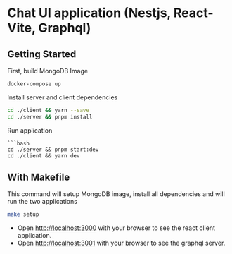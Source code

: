 # Chat UI application (Nestjs, React-Vite, Graphql)

## Getting Started

First, build MongoDB Image
```bash
docker-compose up

```
Install server and client dependencies
```bash
cd ./client && yarn --save
cd ./server && pnpm install
```

Run application
```
```bash
cd ./server && pnpm start:dev
cd ./client && yarn dev
```

## With Makefile


This command will setup MongoDB image, install all dependencies and will run the two applications
```bash
make setup
```


* Open [http://localhost:3000](http://localhost:3000) with your browser to see the react client application.
* Open [http://localhost:3001](http://localhost:3001/graphql) with your browser to see the graphql server.
